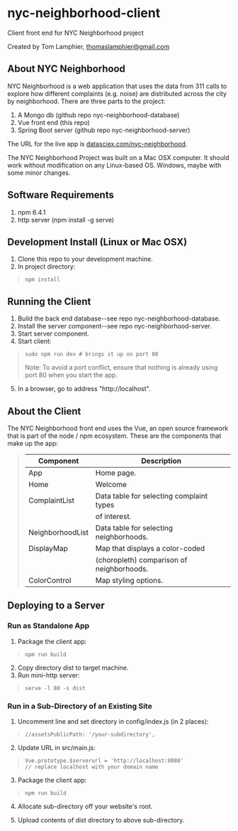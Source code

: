 # nyc-neighborhood-client
Client front end for NYC Neighborhood project

Created by Tom Lamphier, thomaslamphier@gmail.com

## About NYC Neighborhood

NYC Neighborhood is a web application that uses the data from 311 calls to explore how
different complaints (e.g. noise) are distributed across the city by neighborhood.  There
are three parts to the project:

1. A Mongo db (github repo nyc-neighborhood-database)
2. Vue front end (this repo)
3. Spring Boot server (github repo nyc-neighborhood-server)

The URL for the live app is [datasciex.com/nyc-neighborhood](datasciex.com/nyc-neighborhood).

The NYC Neighborhood Project was built on a Mac OSX computer. It should work without modification on any Linux-based OS.  Windows, maybe with some minor changes.

## Software Requirements
1. npm 6.4.1
2. http server (npm install -g serve)

## Development Install (Linux or Mac OSX)

1. Clone this repo to your development machine.
2. In project directory:
>```
>npm install
>```

## Running the Client
1. Build the back end database--see repo nyc-neighborhood-database.
2. Install the server component--see repo nyc-neighborhood-server.
3. Start server component.
4. Start client:
>```
>sudo npm run dev # brings it up on port 80
>```
> Note: To avoid a port conflict, ensure that nothing is already using port 80 when you start the app.
5. In a browser, go to address "http://localhost".

## About the Client

The NYC Neighborhood front end uses the Vue, an open source framework that is part of the node / npm ecosystem.  These are the components that make up the app:

>| Component        | Description                                |
>|------------------|--------------------------------------------|
>| App              | Home page.                                 |
>| Home             | Welcome                                    |
>| ComplaintList    | Data table for selecting complaint types   |
>|                  | of interest.                               |
>| NeighborhoodList | Data table for selecting neighborhoods.    |
>| DisplayMap       | Map that displays a color-coded            |
>|                  | (choropleth) comparison of neighborhoods.  |
>| ColorControl     | Map styling options.                       |

## Deploying to a Server
### Run as Standalone App 

1. Package the client app:
>```
>npm run build
>```
2. Copy directory dist to target machine.
3. Run mini-http server:
>```
>serve -l 80 -s dist
>```

### Run in a Sub-Directory of an Existing Site

1.  Uncomment line and set directory in config/index.js (in 2 places):
>```
>//assetsPublicPath: '/your-subdirectory',
>```
2.  Update URL in src/main.js:
>```
>Vue.prototype.$serverurl = 'http://localhost:8080'
>// replace localhost with your domain name
>```

3.  Package the client app:
>```
>npm run build
>```
4.  Allocate sub-directory off your website's root.

5.  Upload contents of dist directory to above sub-directory.
